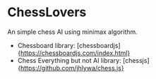 # ChessLovers

An simple chess AI using minimax algorithm.

- Chessboard library: [chessboardjs]{https://chessboardjs.com/index.html}
- Chess Everything but not AI library: [chessjs]{https://github.com/jhlywa/chess.js}
